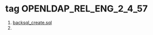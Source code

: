# tag OPENLDAP_REL_ENG_2_4_57

1. [backsql_create.sql](https://github.com/openldap/openldap/blob/OPENLDAP_REL_ENG_2_4_57/servers/slapd/back-sql/rdbms_depend/mysql/backsql_create.sql)
2. []()